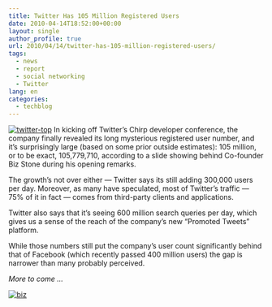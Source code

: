 ```yaml
---
title: Twitter Has 105 Million Registered Users
date: 2010-04-14T18:52:00+00:00
layout: single
author_profile: true
url: 2010/04/14/twitter-has-105-million-registered-users/
tags:
  - news
  - report
  - social networking
  - Twitter
lang: en
categories: 
  - techblog
---
```

[![twitter-top](http://lh3.ggpht.com/_vaUVXcmC3OI/S8YH3E2QOKI/AAAAAAAAB8A/idmGeQ_KXa4/twitter-top_thumb%5B3%5D.png?imgmax=800 "twitter-top")](http://lh6.ggpht.com/_vaUVXcmC3OI/S8YH038wxhI/AAAAAAAAB78/FfZcaTE6Ngg/s1600-h/twitter-top%5B5%5D.png) In kicking off Twitter’s Chirp developer conference, the company finally revealed its long mysterious registered user number, and it’s surprisingly large (based on some prior outside estimates): 105 million, or to be exact, 105,779,710, according to a slide showing behind Co-founder Biz Stone during his opening remarks. 

The growth’s not over either — Twitter says its still adding 300,000 users per day. Moreover, as many have speculated, most of Twitter’s traffic — 75% of it in fact — comes from third-party clients and applications. 

Twitter also says that it’s seeing 600 million search queries per day, which gives us a sense of the reach of the company’s new “Promoted Tweets” platform. 

While those numbers still put the company’s user count significantly behind that of Facebook (which recently passed 400 million users) the gap is narrower than many probably perceived. 

_More to come …_ 

[![biz](http://lh4.ggpht.com/_vaUVXcmC3OI/S8YH7haT6CI/AAAAAAAAB8I/8yjyrEcTpRg/biz_thumb%5B2%5D.jpg?imgmax=800 "biz")](http://lh4.ggpht.com/_vaUVXcmC3OI/S8YH5LzN8SI/AAAAAAAAB8E/WKAUxkU3ccM/s1600-h/biz%5B4%5D.jpg)